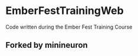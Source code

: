 EmberFestTrainingWeb
====================

Code written during the Ember Fest Training Course


Forked by minineuron
--
